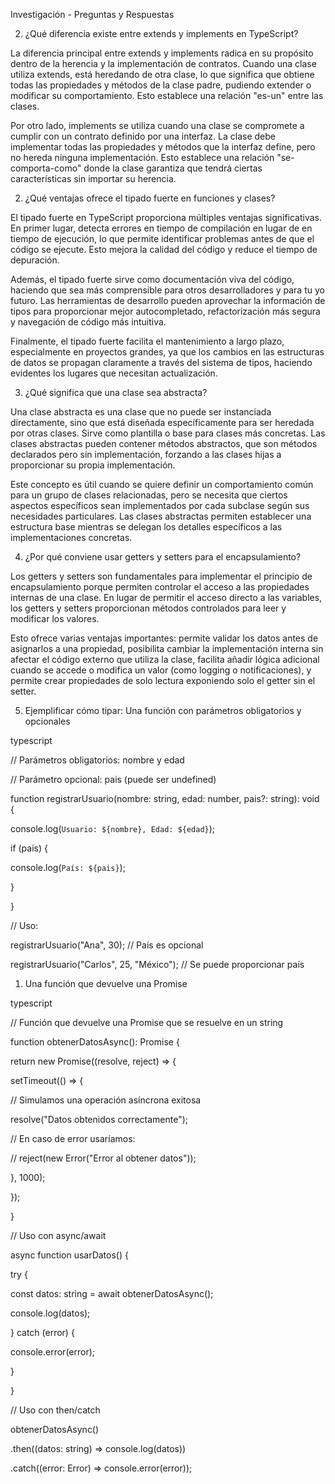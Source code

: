 ﻿

Investigación - Preguntas y Respuestas

2. ¿Qué diferencia existe entre extends y implements en TypeScript?

La diferencia principal entre extends y implements radica en su propósito dentro de la herencia y la implementación de contratos. Cuando una clase utiliza extends, está heredando de otra clase, lo que significa que obtiene todas las propiedades y métodos de la clase padre, pudiendo extender o modificar su comportamiento. Esto establece una relación "es-un" entre las clases.

Por otro lado, implements se utiliza cuando una clase se compromete a cumplir con un contrato definido por una interfaz. La clase debe implementar todas las propiedades y métodos que la interfaz define, pero no hereda ninguna implementación. Esto establece una relación "se-comporta-como" donde la clase garantiza que tendrá ciertas características sin importar su herencia.

2. ¿Qué ventajas ofrece el tipado fuerte en funciones y clases?

El tipado fuerte en TypeScript proporciona múltiples ventajas significativas. En primer lugar, detecta errores en tiempo de compilación en lugar de en tiempo de ejecución, lo que permite identificar problemas antes de que el código se ejecute. Esto mejora la calidad del código y reduce el tiempo de depuración.

Además, el tipado fuerte sirve como documentación viva del código, haciendo que sea más comprensible para otros desarrolladores y para tu yo futuro. Las herramientas de desarrollo pueden aprovechar la información de tipos para proporcionar mejor autocompletado, refactorización más segura y navegación de código más intuitiva.

Finalmente, el tipado fuerte facilita el mantenimiento a largo plazo, especialmente en proyectos grandes, ya que los cambios en las estructuras de datos se propagan claramente a través del sistema de tipos, haciendo evidentes los lugares que necesitan actualización.

3. ¿Qué significa que una clase sea abstracta?

Una clase abstracta es una clase que no puede ser instanciada directamente, sino que está diseñada específicamente para ser heredada por otras clases. Sirve como plantilla o base para clases más concretas. Las clases abstractas pueden contener métodos abstractos, que son métodos declarados pero sin implementación, forzando a las clases hijas a proporcionar su propia implementación.

Este concepto es útil cuando se quiere definir un comportamiento común para un grupo de clases relacionadas, pero se necesita que ciertos aspectos específicos sean implementados por cada subclase según sus necesidades particulares. Las clases abstractas permiten establecer una estructura base mientras se delegan los detalles específicos a las implementaciones concretas.

4. ¿Por qué conviene usar getters y setters para el encapsulamiento?

Los getters y setters son fundamentales para implementar el principio de encapsulamiento porque permiten controlar el acceso a las propiedades internas de una clase. En lugar de permitir el acceso directo a las variables, los getters y setters proporcionan métodos controlados para leer y modificar los valores.

Esto ofrece varias ventajas importantes: permite validar los datos antes de asignarlos a una propiedad, posibilita cambiar la implementación interna sin afectar el código externo que utiliza la clase, facilita añadir lógica adicional cuando se accede o modifica un valor (como logging o notificaciones), y permite crear propiedades de solo lectura exponiendo solo el getter sin el setter.

5. Ejemplificar cómo tipar:
Una función con parámetros obligatorios y opcionales

typescript

// Parámetros obligatorios: nombre y edad

// Parámetro opcional: pais (puede ser undefined)

function registrarUsuario(nombre: string, edad: number, pais?: string): void {

console.log(`Usuario: ${nombre}, Edad: ${edad}`);

if (pais) {

console.log(`País: ${pais}`);

}

}

// Uso:

registrarUsuario("Ana", 30); // País es opcional

registrarUsuario("Carlos", 25, "México"); // Se puede proporcionar país

1. Una función que devuelve una Promise

typescript

// Función que devuelve una Promise que se resuelve en un string

function obtenerDatosAsync(): Promise<string> {

return new Promise((resolve, reject) => {

setTimeout(() => {

// Simulamos una operación asíncrona exitosa

resolve("Datos obtenidos correctamente");

// En caso de error usaríamos:

// reject(new Error("Error al obtener datos"));

}, 1000);

});

}

// Uso con async/await

async function usarDatos() {

try {

const datos: string = await obtenerDatosAsync();

console.log(datos);

} catch (error) {

console.error(error);

}

}

// Uso con then/catch

obtenerDatosAsync()

.then((datos: string) => console.log(datos))

.catch((error: Error) => console.error(error));


